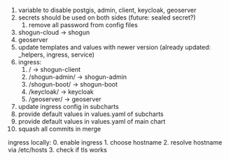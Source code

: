 1. variable to disable postgis, admin, client, keycloak, geoserver
2. secrets should be used on both sides (future: sealed secret?)
   1. remove all password from config files
3. shogun-cloud -> shogun
4. geoserver
5. update templates and values with newer version (already updated: _helpers, ingress, service)
5. ingress:
   1. / -> shogun-client
   2. /shogun-admin/ -> shogun-admin
   3. /shogun-boot/ -> shogun-boot
   4. /keycloak/ -> keycloak
   5. /geoserver/ -> geoserver
6. update ingress config in subcharts
7. provide default values in values.yaml of subcharts
8. provide default values in values.yaml of main chart
9. squash all commits in merge

ingress locally:
    0. enable ingress
    1. choose hostname
    2. resolve hostname via /etc/hosts
    3. check if tls works
